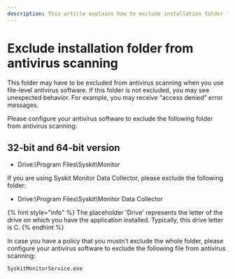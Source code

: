 ```yaml
---
description: This article explains how to exclude installation folder from antivirus scanning on Windows Server 2008 or later.
---
```


# Exclude installation folder from antivirus scanning

This folder may have to be excluded from antivirus scanning when you use file-level antivirus software. If this folder is not excluded, you may see unexpected behavior. For example, you may receive “access denied” error messages.

Please configure your antivirus software to exclude the following folder from antivirus scanning:

## 32-bit and 64-bit version

* Drive:\Program Files\Syskit\Monitor

If you are using Syskit Monitor Data Collector, please exclude the following folder:

* Drive:\Program Files\Syskit\Monitor Data Collector

{% hint style="info" %}
The placeholder 'Drive' represents the letter of the drive on which you have the application installed. Typically, this drive letter is C.
{% endhint %}

In case you have a policy that you mustn’t exclude the whole folder, please configure your antivirus software to exclude the following file from antivirus scanning:

`SyskitMonitorService.exe`

